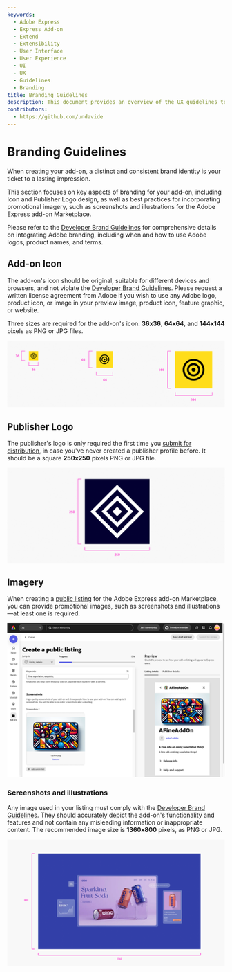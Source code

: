 ```yaml
---
keywords:
  - Adobe Express
  - Express Add-on 
  - Extend
  - Extensibility
  - User Interface
  - User Experience
  - UI
  - UX
  - Guidelines
  - Branding
title: Branding Guidelines
description: This document provides an overview of the UX guidelines to follow when designing your Adobe Express add-on.
contributors:
  - https://github.com/undavide
---
```


# Branding Guidelines

When creating your add-on, a distinct and consistent brand identity is your ticket to a lasting impression. 

This section focuses on key aspects of branding for your add-on, including Icon and Publisher Logo design, as well as best practices for incorporating promotional imagery, such as screenshots and illustrations for the Adobe Express add-on Marketplace.

Please refer to the [Developer Brand Guidelines](https://developer.adobe.com/express/embed-sdk/docs/assets/34359598a6bd85d69f1f09839ec43e12/Adobe_Express_Partner_Program_brand_guide.pdf) for comprehensive details on integrating Adobe branding, including when and how to use Adobe logos, product names, and terms. 

## Add-on Icon

The add-on's icon should be original, suitable for different devices and browsers, and not violate the [Developer Brand Guidelines](https://developer.adobe.com/express/embed-sdk/docs/assets/34359598a6bd85d69f1f09839ec43e12/Adobe_Express_Partner_Program_brand_guide.pdf). Please request a written license agreement from Adobe if you wish to use any Adobe logo, product icon, or image in your preview image, product icon, feature graphic, or website.

Three sizes are required for the add-on's icon: **36x36**, **64x64**, and **144x144** pixels as PNG or JPG files.

![add-on icon](./img/branding_add-on-icon.png)

## Publisher Logo

The publisher's logo is only required the first time you [submit for distribution](/guides/distribute/public-dist.md#2-prepare-your-assets), in case you've never created a publisher profile before. It should be a square **250x250** pixels PNG or JPG file.

![publisher logo](./img/branding_publisher-logo.png)

## Imagery

When creating a [public listing](guides/distribute/public-dist.md) for the Adobe Express add-on Marketplace, you can provide promotional images, such as screenshots and illustrations—at least one is required.

![screenshots and illustrations](../../distribute/img/public-listing-screenshots-v2.png)

### Screenshots and illustrations

Any image used in your listing must comply with the [Developer Brand Guidelines](https://developer.adobe.com/express/embed-sdk/docs/assets/34359598a6bd85d69f1f09839ec43e12/Adobe_Express_Partner_Program_brand_guide.pdf). They should accurately depict the add-on's functionality and features and not contain any misleading information or inappropriate content. The recommended image size is **1360x800** pixels, as PNG or JPG.

![screenshots and illustrations](./img/branding_screenshot.png)

